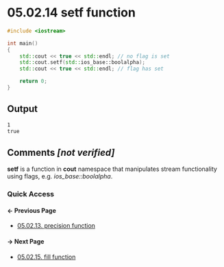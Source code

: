 # 05.02.14 setf function

```cxx
#include <iostream>

int main()
{
    std::cout << true << std::endl; // no flag is set
    std::cout.setf(std::ios_base::boolalpha);
    std::cout << true << std::endl; // flag has set

    return 0;
}

```

## Output

```txt
1
true
```

## Comments *[not verified]*

**setf** is a function in **cout** namespace that manipulates stream functionality using flags, e.g. *ios_base::boolalpha*.  

### Quick Access

<div class="previous_page pagination">

#### &#8592; Previous Page

* [05.02.13. precision function](./../../05.advanced/02.streams/13.precision.md)

</div>
<div class="next_page pagination">

#### &#8594; Next Page

* [05.02.15. fill function](./../../05.advanced/02.streams/15.fill.md)

</div>
